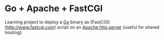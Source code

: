 # Go + Apache + FastCGI

Learning project to deploy a [Go](http://go-lang.org) binary as [FastCGI](http://www.fastcgi.com] script on an [Apache http server](http://httpd.apache.org/) (useful for shared hosting).
